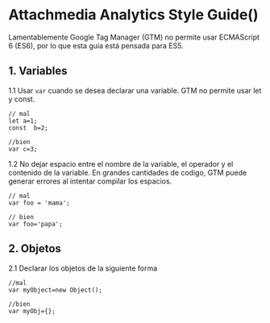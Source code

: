 # Attachmedia Analytics Style Guide()
Lamentablemente Google Tag Manager (GTM) no permite usar ECMAScript 6 (ES6), por lo que esta guía está pensada para ES5.
## 1. Variables
1.1 Usar `var` cuando se desea declarar una variable. GTM no permite usar let y const.
```
// mal
let a=1;
const  b=2;

//bien
var c=3;
```
1.2 No dejar espacio entre el nombre de la variable, el operador y el contenido de la variable. En grandes cantidades de codigo, GTM puede generar errores al intentar compilar los espacios.
```
// mal 
var foo = 'mama';

// bien
var foo='papa';
```
## 2. Objetos
2.1 Declarar los objetos de la siguiente forma
```
//mal
var myObject=new Object();

//bien
var myObj={};
```
